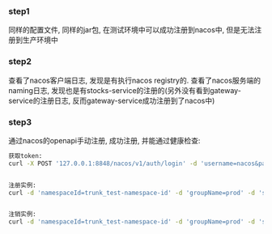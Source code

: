 ### step1
同样的配置文件, 同样的jar包, 在测试环境中可以成功注册到nacos中, 但是无法注册到生产环境中



### step2
查看了nacos客户端日志, 发现是有执行nacos registry的.
查看了nacos服务端的naming日志, 发现也是有stocks-service的注册的(另外没有看到gateway-service的注册日志, 反而gateway-service成功注册到了nacos中)


### step3
通过nacos的openapi手动注册, 成功注册, 并能通过健康检查:
```sh
获取token:
curl -X POST '127.0.0.1:8848/nacos/v1/auth/login' -d 'username=nacos&password=nacos##6677'


注册实例:
curl -d 'namespaceId=trunk_test-namespace-id' -d 'groupName=prod' -d 'serviceName=stocks-service' -d 'ip=10.129.133.192' -d 'port=8890' -d 'clusterName=SH' -d 'ephemeral=false' -X POST 'http://10.129.2.42:8848/nacos/v2/ns/instance' -H "Authorization: Bearer eyJhbGciOiJIUzM4NCJ9.eyJzdWIiOiJuYWNvcyIsImV4cCI6MTczOTE4NjczMX0.MBa3LRMNVSjn469q9MSMZng4wucY1DQHLR5TlYLOcbZHtCcSsWZSznL5C0op1xj_"


注销实例:
curl -d 'namespaceId=trunk_test-namespace-id' -d 'groupName=prod' -d 'serviceName=stocks-service' -d 'ip=10.129.133.192' -d 'port=8890' -d 'clusterName=SH' -d 'ephemeral=false' -X DELETE 'http://10.129.2.42:8848/nacos/v2/ns/instance' -H "Authorization: Bearer eyJhbGciOiJIUzM4NCJ9.eyJzdWIiOiJuYWNvcyIsImV4cCI6MTczOTE4NjczMX0.MBa3LRMNVSjn469q9MSMZng4wucY1DQHLR5TlYLOcbZHtCcSsWZSznL5C0op1xj_"
```



